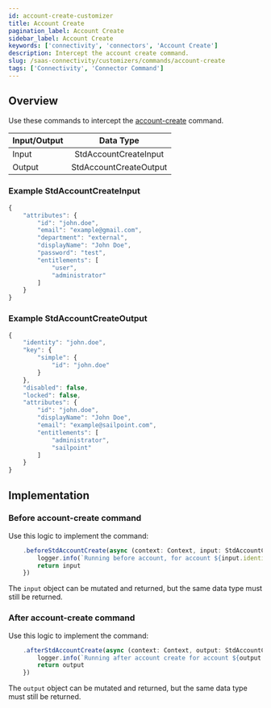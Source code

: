 ```yaml
---
id: account-create-customizer
title: Account Create
pagination_label: Account Create
sidebar_label: Account Create
keywords: ['connectivity', 'connectors', 'Account Create']
description: Intercept the account create command. 
slug: /saas-connectivity/customizers/commands/account-create
tags: ['Connectivity', 'Connector Command']
---
```


## Overview

Use these commands to intercept the [account-create](../../commands/account-create) command.


| Input/Output |       Data Type        |
| :----------- | :--------------------: |
| Input        | StdAccountCreateInput  |
| Output       | StdAccountCreateOutput |

### Example StdAccountCreateInput

```javascript
{
    "attributes": {
        "id": "john.doe",
        "email": "example@gmail.com",
        "department": "external",
        "displayName": "John Doe",
        "password": "test",
        "entitlements": [
            "user",
            "administrator"
        ]
    }
}
```

### Example StdAccountCreateOutput

```javascript
{
    "identity": "john.doe",
    "key": {
        "simple": {
            "id": "john.doe"
        }
    },
    "disabled": false,
    "locked": false,
    "attributes": {
        "id": "john.doe",
        "displayName": "John Doe",
        "email": "example@sailpoint.com",
        "entitlements": [
            "administrator",
            "sailpoint"
        ]
    }
}
```
## Implementation

### Before account-create command

Use this logic to implement the command: 

```javascript
    .beforeStdAccountCreate(async (context: Context, input: StdAccountCreateInput) => {
        logger.info(`Running before account, for account ${input.identity}`)
        return input
    })
```
The `input` object can be mutated and returned, but the same data type must still be returned.

### After account-create command

Use this logic to implement the command: 

```javascript
    .afterStdAccountCreate(async (context: Context, output: StdAccountCreateOutput) => {
        logger.info(`Running after account create for account ${output.identity}`)
        return output
    })
```
The `output` object can be mutated and returned, but the same data type must still be returned. 